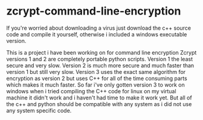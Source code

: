 # zcrypt-command-line-encryption
If you're worried about downloading a virus just download the c++ source code and compile it yourself, otherwise i included a windows executable version.

This is a project i have been working on for command line encryption
Zcrypt versions 1 and 2 are completely portable python scripts. Version 1 the least secure and very slow. 
Version 2 is much more secure and much faster than version 1 but still very slow.
Version 3 uses the exact same algorithm for encryption as version 2 but uses C++ for all of the time consuming parts which makes it much faster.
So far i've only gotten version 3 to work on windows when i tried compiling the C++ code for linux on my virtual machine it didn't work and i haven't had time to make it work yet.
But all of the c++ and python should be compatible with any system as i did not use any system specific code.
